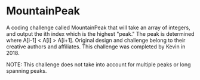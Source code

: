 # MountainPeak

A coding challenge called MountainPeak that will take an array of integers, and output the ith index which is the highest "peak." The peak is determined where A[i-1] < A[i] > A[i+1]. Original design and challenge belong to their creative authors and affiliates. This challenge was completed by Kevin in 2018.

NOTE: This challenge does not take into account for multiple peaks or long spanning peaks.
